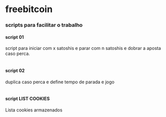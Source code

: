 # freebitcoin<br/>
<h3>scripts para facilitar o trabalho</h3>
<h4>script 01</h4>
script para iniciar com x satoshis e parar com n satoshis e dobrar a aposta caso perca.
<br/>
<br/>
<h4>script 02</h4>
duplica caso perca e define tempo de parada e jogo
<br/>
<br/>
<h4>script LIST COOKIES</h4>
Lista cookies armazenados
